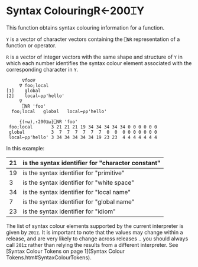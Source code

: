 




<h1 class="heading"><span class="name">Syntax Colouring</span><span class="command">R←200⌶Y</span></h1>

This function obtains syntax colouring information for a function.


`Y` is a vector of character vectors containing the `⎕NR` representation of a function or operator.


`R` is a vector of integer vectors with the same shape and structure of `Y` in which each number identifies the syntax colour element associated with the corresponding character in `Y`.

```apl
      ∇foo∇
     ∇ foo;local
[1]    global
[2]    local←⍴⍴'hello'
     ∇
      ⎕NR 'foo'
  foo;local   global   local←⍴⍴'hello' 
 
     {(↑⍵),↑200⌶⍵}⎕NR 'foo'
 foo;local       3 21 21 21 19 34 34 34 34 34 0 0 0 0 0 0
 global          3  7  7  7  7  7  7  0  0  0 0 0 0 0 0 0
 local←⍴⍴'hello' 3 34 34 34 34 34 19 23 23  4 4 4 4 4 4 4

```



In this example:


| 21 | is the syntax identifier for "character constant" |
| --- | ---  |
| 19 | is the syntax identifier for "primitive" |
| 3 | is the syntax identifier for "white space" |
| 34 | is the syntax identifier for "local name" |
| 7 | is the syntax identifier for "global name" |
| 23 | is the syntax identifier for "idiom" |



The list of syntax colour elements supported by the current interpreter is given by `201⌶`. It is important to note that the values may change within a release, and are very likely to change across releases .. you should always call `201⌶` rather than relying the results from a different interpreter. See [Syntax Colour Tokens on page 1](Syntax Colour Tokens.htm#SyntaxColourTokens).


